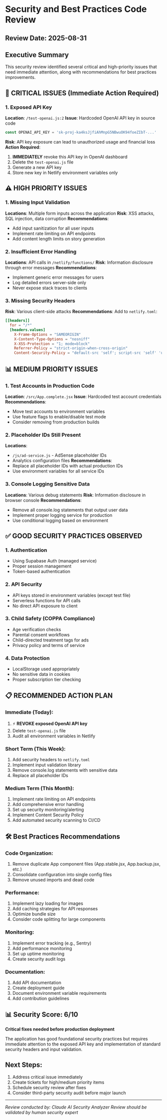 # Security and Best Practices Code Review

## Review Date: 2025-08-31

## Executive Summary
This security review identified several critical and high-priority issues that need immediate attention, along with recommendations for best practices improvements.

## 🚨 CRITICAL ISSUES (Immediate Action Required)

### 1. Exposed API Key
**Location**: `/test-openai.js:2`
**Issue**: Hardcoded OpenAI API key in source code
```javascript
const OPENAI_API_KEY = 'sk-proj-ka4ksJjfiAhMnpG5NBwuOK94foeZIbT-...'
```
**Risk**: API key exposure can lead to unauthorized usage and financial loss
**Action Required**:
1. **IMMEDIATELY** revoke this API key in OpenAI dashboard
2. Delete the `test-openai.js` file
3. Generate a new API key
4. Store new key in Netlify environment variables only

## ⚠️ HIGH PRIORITY ISSUES

### 1. Missing Input Validation
**Locations**: Multiple form inputs across the application
**Risk**: XSS attacks, SQL injection, data corruption
**Recommendations**:
- Add input sanitization for all user inputs
- Implement rate limiting on API endpoints
- Add content length limits on story generation

### 2. Insufficient Error Handling
**Locations**: API calls in `/netlify/functions/`
**Risk**: Information disclosure through error messages
**Recommendations**:
- Implement generic error messages for users
- Log detailed errors server-side only
- Never expose stack traces to clients

### 3. Missing Security Headers
**Risk**: Various client-side attacks
**Recommendations**: Add to `netlify.toml`:
```toml
[[headers]]
  for = "/*"
  [headers.values]
    X-Frame-Options = "SAMEORIGIN"
    X-Content-Type-Options = "nosniff"
    X-XSS-Protection = "1; mode=block"
    Referrer-Policy = "strict-origin-when-cross-origin"
    Content-Security-Policy = "default-src 'self'; script-src 'self' 'unsafe-inline' https://cdn.tailwindcss.com; style-src 'self' 'unsafe-inline';"
```

## 📊 MEDIUM PRIORITY ISSUES

### 1. Test Accounts in Production Code
**Location**: `/src/App.complete.jsx`
**Issue**: Hardcoded test account credentials
**Recommendations**:
- Move test accounts to environment variables
- Use feature flags to enable/disable test mode
- Consider removing from production builds

### 2. Placeholder IDs Still Present
**Locations**: 
- `/js/ad-service.js` - AdSense placeholder IDs
- Analytics configuration files
**Recommendations**:
- Replace all placeholder IDs with actual production IDs
- Use environment variables for all service IDs

### 3. Console Logging Sensitive Data
**Locations**: Various debug statements
**Risk**: Information disclosure in browser console
**Recommendations**:
- Remove all console.log statements that output user data
- Implement proper logging service for production
- Use conditional logging based on environment

## ✅ GOOD SECURITY PRACTICES OBSERVED

### 1. Authentication
- Using Supabase Auth (managed service)
- Proper session management
- Token-based authentication

### 2. API Security
- API keys stored in environment variables (except test file)
- Serverless functions for API calls
- No direct API exposure to client

### 3. Child Safety (COPPA Compliance)
- Age verification checks
- Parental consent workflows
- Child-directed treatment tags for ads
- Privacy policy and terms of service

### 4. Data Protection
- LocalStorage used appropriately
- No sensitive data in cookies
- Proper subscription tier checking

## 📋 RECOMMENDED ACTION PLAN

### Immediate (Today):
1. ⚡ **REVOKE exposed OpenAI API key**
2. Delete `test-openai.js` file
3. Audit all environment variables in Netlify

### Short Term (This Week):
1. Add security headers to `netlify.toml`
2. Implement input validation library
3. Remove console.log statements with sensitive data
4. Replace all placeholder IDs

### Medium Term (This Month):
1. Implement rate limiting on API endpoints
2. Add comprehensive error handling
3. Set up security monitoring/alerting
4. Implement Content Security Policy
5. Add automated security scanning to CI/CD

## 🛠️ Best Practices Recommendations

### Code Organization:
1. Remove duplicate App component files (App.stable.jsx, App.backup.jsx, etc.)
2. Consolidate configuration into single config files
3. Remove unused imports and dead code

### Performance:
1. Implement lazy loading for images
2. Add caching strategies for API responses
3. Optimize bundle size
4. Consider code splitting for large components

### Monitoring:
1. Implement error tracking (e.g., Sentry)
2. Add performance monitoring
3. Set up uptime monitoring
4. Create security audit logs

### Documentation:
1. Add API documentation
2. Create deployment guide
3. Document environment variable requirements
4. Add contribution guidelines

## 📊 Security Score: 6/10

**Critical fixes needed before production deployment**

The application has good foundational security practices but requires immediate attention to the exposed API key and implementation of standard security headers and input validation.

## Next Steps:
1. Address critical issue immediately
2. Create tickets for high/medium priority items
3. Schedule security review after fixes
4. Consider third-party security audit before major launch

---

*Review conducted by: Claude AI Security Analyzer*
*Review should be validated by human security expert*